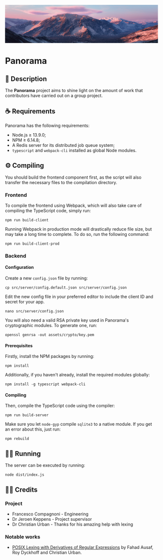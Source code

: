 ![Panorama header](docs/img/panorama.jpg)
# Panorama
## 📖 Description
The **Panorama** project aims to shine light on the amount of work that contributors have carried out on a group project.

## ☕️ Requirements
Panorama has the following requirements:
- Node.js ≥ 13.9.0;
- NPM ≥ 6.14.8;
- A Redis server for its distributed job queue system;
- `typescript` and `webpack-cli` installed as global Node modules.

## ⚙️ Compiling
You should build the frontend component first, as the script will also transfer the necessary files to the compilation directory.

### Frontend
To compile the frontend using Webpack, which will also take care of compiling the TypeScript code, simply run:

```
npm run build-client
```

Running Webpack in production mode will drastically reduce file size, but may take a long time to complete. To do so, run the following command:
```
npm run build-client-prod
```

### Backend
#### Configuration
Create a new `config.json` file by running:
```
cp src/server/config.default.json src/server/config.json
```

Edit the new config file in your preferred editor to include the client ID and secret for your app.

```
nano src/server/config.json
```

You will also need a valid RSA private key used in Panorama's cryptographic modules. To generate one, run:

```
openssl genrsa -out assets/crypto/key.pem
```

#### Prerequisites
Firstly, install the NPM packages by running:
```
npm install
```

Additionally, if you haven't already, install the required modules globally:
```
npm install -g typescript webpack-cli
```

#### Compiling
Then, compile the TypeScript code using the compiler:

```
npm run build-server
```

Make sure you let `node-gyp` compile `sqlite3` to a native module. If you get an error about this, just run:
```
npm rebuild
```

## 🏃‍♂️ Running
The server can be executed by running:

```
node dist/index.js
```

## 👨‍💻 Credits
### Project
- Francesco Compagnoni - Engineering
- Dr Jeroen Keppens - Project supervisor
- Dr Christian Urban - Thanks for his amazing help with lexing

### Notable works
- [POSIX Lexing with Derivatives of Regular Expressions](https://core.ac.uk/download/pdf/73346332.pdf) by Fahad Ausaf, Roy Dyckhoff and Christian Urban.